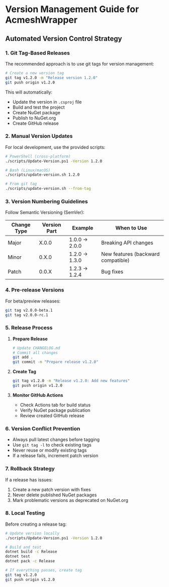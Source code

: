 # Version Management Guide for AcmeshWrapper

## Automated Version Control Strategy

### 1. Git Tag-Based Releases

The recommended approach is to use git tags for version management:

```bash
# Create a new version tag
git tag v1.2.0 -m "Release version 1.2.0"
git push origin v1.2.0
```

This will automatically:
- Update the version in `.csproj` file
- Build and test the project
- Create NuGet package
- Publish to NuGet.org
- Create GitHub release

### 2. Manual Version Updates

For local development, use the provided scripts:

```bash
# PowerShell (cross-platform)
./scripts/Update-Version.ps1 -Version 1.2.0

# Bash (Linux/macOS)
./scripts/update-version.sh 1.2.0

# From git tag
./scripts/update-version.sh --from-tag
```

### 3. Version Numbering Guidelines

Follow Semantic Versioning (SemVer):

| Change Type | Version Part | Example | When to Use |
|------------|--------------|---------|-------------|
| Major | X.0.0 | 1.0.0 → 2.0.0 | Breaking API changes |
| Minor | 0.X.0 | 1.2.0 → 1.3.0 | New features (backward compatible) |
| Patch | 0.0.X | 1.2.3 → 1.2.4 | Bug fixes |

### 4. Pre-release Versions

For beta/preview releases:
```bash
git tag v2.0.0-beta.1
git tag v2.0.0-rc.1
```

### 5. Release Process

1. **Prepare Release**
   ```bash
   # Update CHANGELOG.md
   # Commit all changes
   git add .
   git commit -m "Prepare release v1.2.0"
   ```

2. **Create Tag**
   ```bash
   git tag v1.2.0 -m "Release v1.2.0: Add new features"
   git push origin v1.2.0
   ```

3. **Monitor GitHub Actions**
   - Check Actions tab for build status
   - Verify NuGet package publication
   - Review created GitHub release

### 6. Version Conflict Prevention

- Always pull latest changes before tagging
- Use `git tag -l` to check existing tags
- Never reuse or modify existing tags
- If a release fails, increment patch version

### 7. Rollback Strategy

If a release has issues:
1. Create a new patch version with fixes
2. Never delete published NuGet packages
3. Mark problematic versions as deprecated on NuGet.org

### 8. Local Testing

Before creating a release tag:
```bash
# Update version locally
./scripts/Update-Version.ps1 -Version 1.2.0

# Build and test
dotnet build -c Release
dotnet test
dotnet pack -c Release

# If everything passes, create tag
git tag v1.2.0
git push origin v1.2.0
```